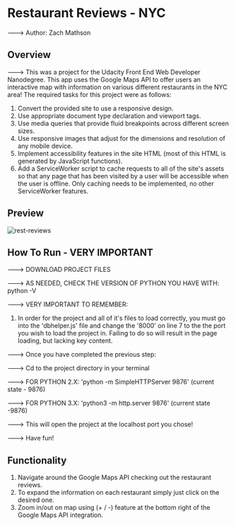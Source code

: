 # Restaurant Reviews - NYC

---> Author: Zach Mathson

## Overview

---> This was a project for the Udacity Front End Web Developer Nanodegree. This app uses the Google Maps API to offer users an interactive map with information on various different restaurants in the NYC area! The required tasks for this project were as follows:

1. Convert the provided site to use a responsive design.
2. Use appropriate document type declaration and viewport tags.
3. Use media queries that provide fluid breakpoints across different screen sizes.
4. Use responsive images that adjust for the dimensions and resolution of any mobile device.
5. Implement accessibility features in the site HTML (most of this HTML is generated by JavaScript functions).
6. Add a ServiceWorker script to cache requests to all of the site's assets so that any page that has been visited by a user will be accessible when the user is offline. Only caching needs to be implemented, no other ServiceWorker features.

## Preview

![rest-reviews](https://user-images.githubusercontent.com/32144404/37936012-7f53e428-3119-11e8-8b4f-75ea0117f794.jpg)

## How To Run - VERY IMPORTANT

---> DOWNLOAD PROJECT FILES

---> AS NEEDED, CHECK THE VERSION OF PYTHON YOU HAVE WITH: python -V

---> VERY IMPORTANT TO REMEMBER:

1. In order for the project and all of it's files to load correctly, you must go into the 'dbhelper.js' file and change the '8000' on line 7 to the the port you wish to load the project in. Failing to do so will result in the page loading, but lacking key content.

---> Once you have completed the previous step:

---> Cd to the project directory in your terminal

---> FOR PYTHON 2.X: 'python -m SimpleHTTPServer 9876' (current state - 9876)

---> FOR PYTHON 3.X: 'python3 -m http.server 9876' (current state -9876)

---> This will open the project at the localhost port you chose!

---> Have fun!

## Functionality

1. Navigate around the Google Maps API checking out the restaurant reviews.
2. To expand the information on each restaurant simply just click on the desired one.
3. Zoom in/out on map using (+ / -) feature at the bottom right of the Google Maps API integration.
